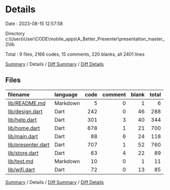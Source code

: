 # Details

Date : 2023-08-15 12:57:58

Directory c:\\Users\\User\\CODE\\mobile_apps\\A_Better_Presenter\\presentation_master_2\\lib

Total : 9 files,  2166 codes, 15 comments, 220 blanks, all 2401 lines

[Summary](results.md) / Details / [Diff Summary](diff.md) / [Diff Details](diff-details.md)

## Files
| filename | language | code | comment | blank | total |
| :--- | :--- | ---: | ---: | ---: | ---: |
| [lib/README.md](/lib/README.md) | Markdown | 5 | 0 | 1 | 6 |
| [lib/design.dart](/lib/design.dart) | Dart | 242 | 0 | 46 | 288 |
| [lib/help.dart](/lib/help.dart) | Dart | 301 | 3 | 40 | 344 |
| [lib/home.dart](/lib/home.dart) | Dart | 678 | 1 | 21 | 700 |
| [lib/main.dart](/lib/main.dart) | Dart | 88 | 6 | 24 | 118 |
| [lib/presenter.dart](/lib/presenter.dart) | Dart | 707 | 1 | 52 | 760 |
| [lib/store.dart](/lib/store.dart) | Dart | 63 | 4 | 22 | 89 |
| [lib/test.md](/lib/test.md) | Markdown | 10 | 0 | 1 | 11 |
| [lib/wifi.dart](/lib/wifi.dart) | Dart | 72 | 0 | 13 | 85 |

[Summary](results.md) / Details / [Diff Summary](diff.md) / [Diff Details](diff-details.md)